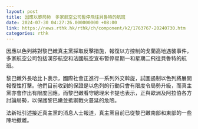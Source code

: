 ```yaml
---
layout: post
title: 因應以黎局勢　多家航空公司暫停飛往貝魯特的航班
date: 2024-07-30 04:27:26.000000000 +08:00
link: https://news.rthk.hk/rthk/ch/component/k2/1763767-20240730.htm
categories: rthk
---
```


因應以色列將對黎巴嫩真主黨採取反擊措施，報復以方控制的戈蘭高地遇襲事件，多家航空公司包括漢莎航空和法國航空宣布暫停星期一和星期二飛往貝魯特的航班。

黎巴嫩外長哈比卜表示，國際社會正進行一系列外交斡旋，試圖遏制以色列將展開報復性打擊。他們目前收到的保證是以色列的行動只會有限度令局勢升級，而真主黨亦會作出有限度回應。而黎巴嫩看守總理米卡提也表示，正與歐洲及阿拉伯各方討論局勢，以保護黎巴嫩並抵禦戰火蔓延的危險。

法新社引述接近真主黨的消息人士報道，真主黨目前已從黎巴嫩南部和東部的一些陣地撤離。
